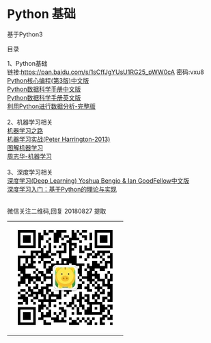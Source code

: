 Python 基础
======

基于Python3

目录

1、Python基础<br>
链接:https://pan.baidu.com/s/1sCffJgYUsU1RG25_pWW0cA  密码:vxu8
[Python核心编程(第3版)中文版<br>](https://pan.baidu.com/s/1sCffJgYUsU1RG25_pWW0cA)
[Python数据科学手册中文版<br>](https://pan.baidu.com/s/1sCffJgYUsU1RG25_pWW0cA)
[Python数据科学手册英文版<br>](https://pan.baidu.com/s/1sCffJgYUsU1RG25_pWW0cA)
[利用Python进行数据分析-完整版<br>](https://pan.baidu.com/s/1sCffJgYUsU1RG25_pWW0cA)
<br>
2、机器学习相关<br>
[机器学习之路<br>](https://pan.baidu.com/s/1sCffJgYUsU1RG25_pWW0cA)
[机器学习实战(Peter Harrington-2013)<br>](https://pan.baidu.com/s/1sCffJgYUsU1RG25_pWW0cA)
[图解机器学习<br>](https://pan.baidu.com/s/1sCffJgYUsU1RG25_pWW0cA)
[周志华-机器学习<br>](https://pan.baidu.com/s/1sCffJgYUsU1RG25_pWW0cA)
<br>
3、深度学习相关<br>
[深度学习(Deep Learning) Yoshua Bengio & Ian GoodFellow中文版<br>](https://pan.baidu.com/s/1sCffJgYUsU1RG25_pWW0cA)
[深度学习入门：基于Python的理论与实现<br>](https://pan.baidu.com/s/1sCffJgYUsU1RG25_pWW0cA)
<br>

微信关注二维码,回复 20180827 提取 <br/>
<table>
    <tr>
        <td><img src="https://github.com/enigmawxy/AI-Learning/blob/master/images/qrcode_for_gh_876fce17e53a_258.jpg"/></td>
    </tr>
</table>

